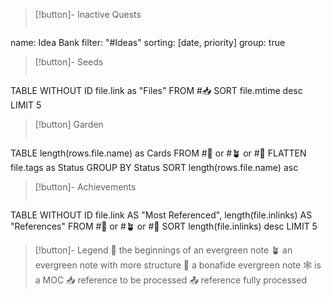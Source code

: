 
>[!button]- Inactive Quests
>```todoist
name: Idea Bank
filter: "#Ideas" 
sorting: [date, priority]
group: true

>[!button]- Seeds
>```dataview 
TABLE WITHOUT ID
file.link as "Files"
FROM #📥
SORT file.mtime desc
LIMIT 5

>[!button] Garden
>```dataview 
TABLE length(rows.file.name) as Cards 
FROM #🌱 or #🪴 or #🌲
FLATTEN file.tags as Status 
GROUP BY Status
SORT length(rows.file.name) asc

>[!button]- Achievements
>```dataview 
TABLE WITHOUT ID
file.link AS "Most Referenced",
length(file.inlinks) AS "References"
FROM #🌱 or #🪴 or #🌲
SORT length(file.inlinks) desc
LIMIT 5

>[!button]- Legend
🌱 the beginnings of an evergreen note
🪴 an evergreen note with more structure
🌲 a bonafide evergreen note
🕸 is a MOC
📥 reference to be processed
📤 reference fully processed


